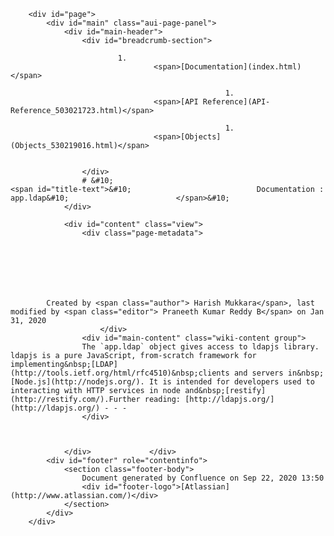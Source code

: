 
        <div id="page">
            <div id="main" class="aui-page-panel">
                <div id="main-header">
                    <div id="breadcrumb-section">
                        
                            1. 
                                    <span>[Documentation](index.html)</span>
                                
                                                    1. 
                                    <span>[API Reference](API-Reference_503021723.html)</span>
                                
                                                    1. 
                                    <span>[Objects](Objects_530219016.html)</span>
                                
                                                
                    </div>
                    # &#10;                                                <span id="title-text">&#10;                            Documentation : app.ldap&#10;                        </span>&#10;                    
                </div>

                <div id="content" class="view">
                    <div class="page-metadata">
                        
        
    
        
    
        
        
            Created by <span class="author"> Harish Mukkara</span>, last modified by <span class="editor"> Praneeth Kumar Reddy B</span> on Jan 31, 2020
                        </div>
                    <div id="main-content" class="wiki-content group">
                    The `app.ldap` object gives access to ldapjs library. ldapjs is a pure JavaScript, from-scratch framework for implementing&nbsp;[LDAP](http://tools.ietf.org/html/rfc4510)&nbsp;clients and servers in&nbsp;[Node.js](http://nodejs.org/). It is intended for developers used to interacting with HTTP services in node and&nbsp;[restify](http://restify.com/).Further reading: [http://ldapjs.org/](http://ldapjs.org/) - - -
                    </div>

                    
                                                      
                </div>             </div> 
            <div id="footer" role="contentinfo">
                <section class="footer-body">
                    Document generated by Confluence on Sep 22, 2020 13:50
                    <div id="footer-logo">[Atlassian](http://www.atlassian.com/)</div>
                </section>
            </div>
        </div>     

